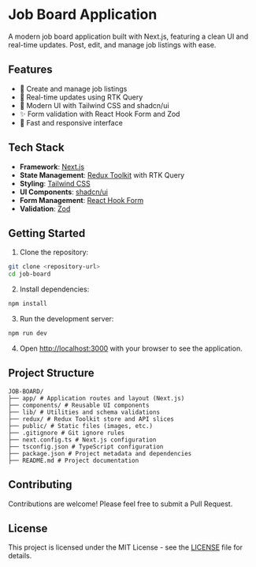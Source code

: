 # Job Board Application

A modern job board application built with Next.js, featuring a clean UI and real-time updates. Post, edit, and manage job listings with ease.

## Features

- 📝 Create and manage job listings
- 🔄 Real-time updates using RTK Query
- 🎨 Modern UI with Tailwind CSS and shadcn/ui
- ✨ Form validation with React Hook Form and Zod
- 🚀 Fast and responsive interface

## Tech Stack

- **Framework**: [Next.js](https://nextjs.org/)
- **State Management**: [Redux Toolkit](https://redux-toolkit.js.org/) with RTK Query
- **Styling**: [Tailwind CSS](https://tailwindcss.com/)
- **UI Components**: [shadcn/ui](https://ui.shadcn.com/)
- **Form Management**: [React Hook Form](https://react-hook-form.com/)
- **Validation**: [Zod](https://zod.dev/)

## Getting Started

1. Clone the repository:

```bash
git clone <repository-url>
cd job-board
```

2. Install dependencies:

```bash
npm install
```

3. Run the development server:

```bash
npm run dev
```

4. Open [http://localhost:3000](http://localhost:3000) with your browser to see the application.

## Project Structure

```
JOB-BOARD/
├── app/ # Application routes and layout (Next.js)
├── components/ # Reusable UI components
├── lib/ # Utilities and schema validations
├── redux/ # Redux Toolkit store and API slices
├── public/ # Static files (images, etc.)
├── .gitignore # Git ignore rules
├── next.config.ts # Next.js configuration
├── tsconfig.json # TypeScript configuration
├── package.json # Project metadata and dependencies
├── README.md # Project documentation
```

## Contributing

Contributions are welcome! Please feel free to submit a Pull Request.

## License

This project is licensed under the MIT License - see the [LICENSE](LICENSE) file for details.
